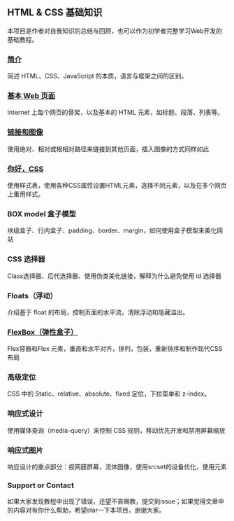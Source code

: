 ## HTML & CSS 基础知识

本项目是作者对自我知识的总结与回顾，也可以作为初学者完整学习Web开发的基础教程。

### [简介](pages/introduction.md)

简述 HTML、CSS、JavaScript 的本质，语言与框架之间的区别。

### [基本 Web 页面](pages/basic-web-pages.md)

Internet 上每个网页的骨架，以及基本的 HTML 元素，如标题、段落、列表等。

### [链接和图像](pages/links-and-images.md)

使用绝对、相对或根相对路径来链接到其他页面，插入图像的方式同样如此

### [你好，CSS](pages/hello-css.md)

使用样式表，使用各种CSS属性设置HTML元素，选择不同元素，以及在多个网页上重用样式。

### BOX model 盒子模型

块级盒子、行内盒子、padding、border、margin，如何使用盒子模型来美化网站

### CSS 选择器

Class选择器、后代选择器、使用伪类美化链接，解释为什么避免使用 id 选择器

### Floats（浮动）

介绍基于 float 的布局，控制页面的水平流，清除浮动和隐藏溢出。

### [FlexBox（弹性盒子）](pages/flexbox.md)

Flex容器和Flex 元素，垂直和水平对齐，排列，包装，重新排序和制作现代CSS布局

### 高级定位

CSS 中的 Static、relative、absolute、fixed 定位，下拉菜单和 z-index。

### 响应式设计

使用媒体查询（media-query）来控制 CSS 规则，移动优先开发和禁用屏幕缩放

### 响应式图片

响应设计的重点部分​​：视网膜屏幕，流体图像，使用srcset的设备优化，使用<picture>元素

### Support or Contact

如果大家发现教程中出现了错误，还望不吝赐教，提交到issue；如果觉得文章中的内容对有你什么帮助，希望star一下本项目，谢谢大家。
